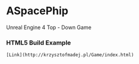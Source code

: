 # ASpacePhip
Unreal Engine 4 Top - Down Game
### HTML5 Build Example 
```
[Link](http://krzysztofmadej.pl/Game/index.html)
```
